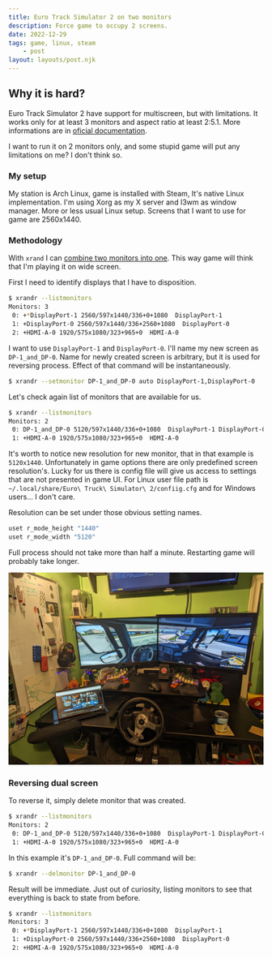 ```yaml
---
title: Euro Track Simulator 2 on two monitors
description: Force game to occupy 2 screens.
date: 2022-12-29
tags: game, linux, steam
    - post
layout: layouts/post.njk
---
```


## Why it is hard?

Euro Track Simulator 2 have support for multiscreen, but with limitations. It works only for at least 3 monitors and aspect ratio at least 2:5.1. More informations are in [oficial documentation](https://eurotrucksimulator2.com/multimon_config.php).

I want to run it on 2 monitors only, and some stupid game will put any limitations on me? I don't think so.

### My setup

My station is Arch Linux, game is installed with Steam, It's native Linux implementation. I'm using Xorg as my X server and I3wm as window manager. More or less usual Linux setup. Screens that I want to use for game are 2560x1440.

### Methodology

With `xrand` I can [combine two monitors into one](https://wiki.archlinux.org/title/multihead###Combine_screens_into_virtual_display). This way game will think that I'm playing it on wide screen.

First I need to identify displays that I have to disposition.

```bash
$ xrandr --listmonitors
Monitors: 3
 0: +*DisplayPort-1 2560/597x1440/336+0+1080  DisplayPort-1
 1: +DisplayPort-0 2560/597x1440/336+2560+1080  DisplayPort-0
 2: +HDMI-A-0 1920/575x1080/323+965+0  HDMI-A-0
```

I want to use `DisplayPort-1` and `DisplayPort-0`. I'll name my new screen as `DP-1_and_DP-0`. Name for newly created screen is arbitrary, but it is used for reversing process. Effect of that command will be instantaneously.

```bash
$ xrandr --setmonitor DP-1_and_DP-0 auto DisplayPort-1,DisplayPort-0
```

Let's check again list of monitors that are available for us.

```bash
$ xrandr --listmonitors
Monitors: 2
 0: DP-1_and_DP-0 5120/597x1440/336+0+1080  DisplayPort-1 DisplayPort-0
 1: +HDMI-A-0 1920/575x1080/323+965+0  HDMI-A-0
```

It's worth to notice new resolution for new monitor, that in that example is `5120x1440`.
Unfortunately in game options there are only predefined screen resolution's. Lucky for us there is config file will give us access to settings that are not presented in game UI.
For Linux user file path is `~/.local/share/Euro\ Truck\ Simulator\ 2/confiig.cfg` and for Windows users... I don't care.

Resolution can be set under those obvious setting names.

```bash
uset r_mode_height "1440"
uset r_mode_width "5120"
```

Full process should not take more than half a minute. Restarting game will probably take longer.

![Euro Track Simulator 2 on two monitors (Linux)](/img/euro-track-on-2-mon.jpg)

### Reversing dual screen

To reverse it, simply delete monitor that was created.

```bash
$ xrandr --listmonitors
Monitors: 2
 0: DP-1_and_DP-0 5120/597x1440/336+0+1080  DisplayPort-1 DisplayPort-0
 1: +HDMI-A-0 1920/575x1080/323+965+0  HDMI-A-0
```

In this example it's `DP-1_and_DP-0`. Full command will be:

```bash
$ xrandr --delmonitor DP-1_and_DP-0
```

Result will be immediate. Just out of curiosity, listing monitors to see that everything is back to state from before.

```bash
$ xrandr --listmonitors
Monitors: 3
 0: +*DisplayPort-1 2560/597x1440/336+0+1080  DisplayPort-1
 1: +DisplayPort-0 2560/597x1440/336+2560+1080  DisplayPort-0
 2: +HDMI-A-0 1920/575x1080/323+965+0  HDMI-A-0
```
